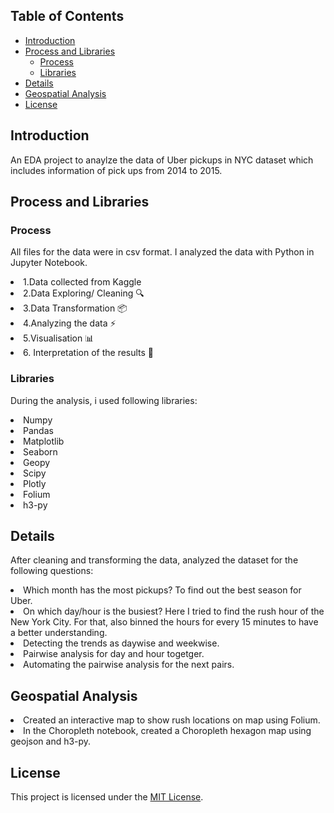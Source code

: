 ## Table of Contents
- [Introduction](#introduction)
- [Process and Libraries](#Process-and-libraries)
  - [Process](#Process)
  - [Libraries](#Libraries)
- [Details](#details)
- [Geospatial Analysis](#geospatial-analysis)
- [License](#license)

## Introduction
An EDA project to anaylze the data of Uber pickups in NYC dataset which includes information of pick ups from 2014 to 2015.

## Process and Libraries
### Process
All files for the data were in csv format. I analyzed the data with Python in Jupyter Notebook.
 <li> 1.Data collected from Kaggle
 <li>2.Data Exploring/ Cleaning 🔍
 <li>3.Data Transformation 📦
 <li>4.Analyzing the data ⚡️
 <li>5.Visualisation 📊
 <li>6. Interpretation of the results 🧠

### Libraries
During the analysis, i used following libraries:

<li>Numpy
<li>Pandas
<li>Matplotlib
<li>Seaborn
<li>Geopy
<li>Scipy
<li>Plotly
<li>Folium
<li>h3-py

## Details

After cleaning and transforming the data, analyzed the dataset for the following questions:
<li> Which month has the most pickups? To find out the best season for Uber.
<li> On which day/hour is the busiest? Here I tried to find the rush hour of the New York City. For that, also binned the hours for every 15 minutes to have a better understanding.
<li>Detecting the trends as daywise and weekwise.
<li> Pairwise analysis for day and hour togetger.
<li> Automating the pairwise analysis for the next pairs.


## Geospatial Analysis

<li>Created an interactive map to show rush locations on map using Folium.
<li> In the Choropleth notebook, created a Choropleth hexagon map using geojson and h3-py.

## License
This project is licensed under the [MIT License](LICENSE).

